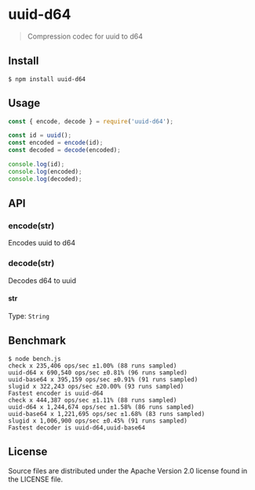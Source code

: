 uuid-d64
=====
> Compression codec for uuid to d64

## Install
```
$ npm install uuid-d64
```

## Usage
```javascript
const { encode, decode } = require('uuid-d64');

const id = uuid();
const encoded = encode(id);
const decoded = decode(encoded);

console.log(id);
console.log(encoded);
console.log(decoded);
```

## API

### encode(str)
Encodes uuid to d64

### decode(str)
Decodes d64 to uuid

#### str
Type: `String`

## Benchmark
```
$ node bench.js
check x 235,406 ops/sec ±1.00% (88 runs sampled)
uuid-d64 x 690,540 ops/sec ±0.81% (96 runs sampled)
uuid-base64 x 395,159 ops/sec ±0.91% (91 runs sampled)
slugid x 322,243 ops/sec ±20.00% (93 runs sampled)
Fastest encoder is uuid-d64
check x 444,387 ops/sec ±1.11% (88 runs sampled)
uuid-d64 x 1,244,674 ops/sec ±1.58% (86 runs sampled)
uuid-base64 x 1,221,695 ops/sec ±1.68% (83 runs sampled)
slugid x 1,006,900 ops/sec ±0.45% (91 runs sampled)
Fastest decoder is uuid-d64,uuid-base64
```

## License
Source files are distributed under the Apache Version 2.0 license found in the LICENSE file.
